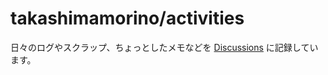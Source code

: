 # takashimamorino/activities

日々のログやスクラップ、ちょっとしたメモなどを [Discussions](https://github.com/takashimamorino/activities/discussions) に記録しています。
